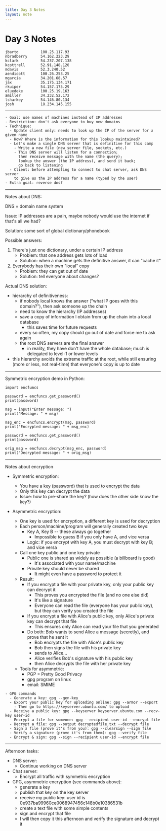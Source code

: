 ```yaml
---
title: Day 3 Notes
layout: note
---
```


# Day 3 Notes

```
jbarto          100.25.117.93
nbradberry      54.162.223.29
kclark          54.237.207.138
kcottrell       52.91.148.120
mdavis          52.3.240.52
aendicott       100.26.253.25
mgarcia         34.201.68.57
jax             35.175.134.171
rkuiper         54.157.175.29
eluedeke        100.25.19.163
amiller         34.232.52.172
lsharkey        54.146.80.134
josh            18.234.145.155
```

---

```
- Goal: use names of machines instead of IP addresses
- Restriction: don't ask everyone to buy new domains
- Technique:
  - Update client only: needs to look up the IP of the server for a given name
  - How? Where is the information for this lookup maintained?
  - Let's make a single DNS server that is definitive for this camp
    - Write a new file (new server file, sockets, etc.)
    - This DNS server will listen for a connection;
      then receive message with the name (the query);
      lookup the answer (the IP address), and send it back;
      go back to listening
  - Client: before attempting to connect to chat server, ask DNS server
    to give us the IP address for a name (typed by the user)
- Extra goal: reverse dns?
```

---

Notes about DNS:

DNS = domain name system

Issue: IP addresses are a pain, maybe nobody would use the internet if that's
all we had?

Solution: some sort of global dictionary/phonebook

Possible answers:

1. There's just one dictionary, under a certain IP address
   - Problem: that one address gets lots of load
   - Solution: when a machine gets the definitive answer, it can "cache it"
2. Everybody has their own "local" copy
   - Problem: they can get out of date
   - Solution: tell everyone about changes?


Actual DNS solution:

- hierarchy of definitiveness:
  - if nobody local knows the answer ("what IP goes with this domain?"),
    then ask someone up the chain
  - need to know the hierarchy (IP addresses)
  - save a copy of information I obtain from up the chain into a local database
    - this saves time for future requests
  - every so often, my copy should go out of date and force me to ask again
  - the root DNS servers are the final answer
    - in reality, they have don't have the whole database;
      much is delegated to level-1 or lower levels
- this hierarchy avoids the extreme traffic at the root, while still ensuring
  (more or less, not real-time) that everyone's copy is up to date

---

Symmetric encryption demo in Python:

```
import encfuncs

password = encfuncs.get_password()
print(password)

msg = input("Enter message: ")
print("Message: " + msg)

msg_enc = encfuncs.encrypt(msg, password)
print("Encrypted message: " + msg_enc)

password = encfuncs.get_password()
print(password)

orig_msg = encfuncs.decrypt(msg_enc, password)
print("Decrypted message: " + orig_msg)
```

---

Notes about encryption

- Symmetric encryption:
  - You have a key (password) that is used to encrypt the data
  - Only this key can decrypt the data
  - Issue: how to pre-share the key? (how does the other side know the key?)

- Asymmetric encryption:
  - One key is used for encryption, a different key is used for decryption
  - Each person/machine/program will generally created two keys:
    - Key A, Key B -- these always go together
      - Impossible to guess B if you only have A, and vice versa
    - Logic: if you encrypt with key A, you must decrypt with key B;
      and vice versa
  - Call one key public and one key private
    - Public one is shared as widely as possible (a billboard is good)
      - It's associated with your name/machine
    - Private key should never be shared
      - It might even have a password to protect it
  - Result:
    - If you encrypt a file with your private key, only your public key
      can decrypt it
      - This proves you encrypted the file (and no one else did)
      - It's like a signature
      - Everyone can read the file (everyone has your public key),
        but they can verify you created the file
    - If you encrypt a file with Alice's public key, only Alice's private key
      can decrypt that file
      - This ensures only Alice can read your file that you generated
    - Do both: Bob wants to send Alice a message (secretly), and prove that
      he sent it
      - Bob encrypts the file with Alice's public key
      - Bob then signs the file with his private key
      - sends to Alice...
      - Alice verifies Bob's signature with his public key
      - then Alice decrypts the file with her private key
  - Tools for asymmetric:
    - PGP = Pretty Good Privacy
    - gpg program on linux
    - email: SMIME 

```
- GPG commands
  - Generate a key: gpg --gen-key
  - Export your public key for uploading online: gpg --armor --export
    - Then go to https://keyserver.ubuntu.com/ to upload
  - Receive a public key: gpg --keyserver keyserver.ubuntu.com --recv-key user-id
  - Encrypt a file for someone: gpg --recipient user-id --encrypt file
  - Decrypt a file: gpg --output decryptedfile.txt --decrypt file
  - Sign a file (prove it's from you): gpg --clearsign --sign file
  - Verify a signature (prove it's from them): gpg --verify file
  - Encrypt & sign: gpg --sign --recipient user-id --encrypt file
```

---

Afternoon tasks:

- DNS server:
  - Continue working on DNS server
- Chat server:
  - Encrypt all traffic with symmetric encryption
- GPG, asymmetric encryption (see commands above):
  - generate a key
  - publish that key on the key server
  - receive my public key: user id is 0e937ba99960ce0068947456c148b0e10386531b
  - create a text file with some simple contents
  - sign and encrypt that file
  - I will then copy it this afternoon and verify the signature and decrypt it

